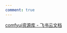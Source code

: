 ```yaml
---
comment: true
---
```

[comfyui资源库 - 飞书云文档](https://uxig66wdgib.feishu.cn/wiki/OhySwZdskidDA7k2bGocKSBPnTb)
